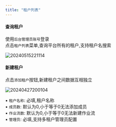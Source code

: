 ```yaml
---
title: "租户列表"
---
```


#### 查询租户

使用`后台管理员账号`登录 <br/>
点击`租户列表`菜单,查询平台所有的租户,支持租户名搜索

![20240515221114](https://img.isxcode.com/picgo/20240515221114.png)

#### 新建租户

点击`添加租户`按钮,新建租户之间数据互相独立

![20240427200104](https://img.isxcode.com/picgo/20240427200104.png)

▪ `租户名称`: 必填,租户名称 <br/>
▪ `成员数`: 默认为0,小于等于0无法添加成员 <br/>
▪ `作业流数`: 默认为0,小于等于0无法新建作业流 <br/>
▪ `管理员`: 必填,支持多租户管理员配置